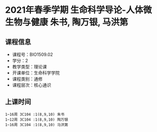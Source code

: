# 2021年春季学期 生命科学导论-人体微生物与健康 朱书, 陶万银, 马洪第






## 课程信息

- 课程号：BIO1509.02
- 学分：2
- 教学类型：理论课
- 开课单位：生命科学学院
- 课程类别：通修
- 课程层次：核心通识

## 上课时间

```
1~16周 3C104 :1(8,9,10) 朱书
1~12周 3C104 :1(8,9,10) 陶万银
1~16周 3C104 :1(8,9,10) 马洪第
```

